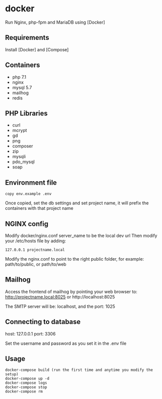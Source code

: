 # docker
Run Nginx, php-fpm and MariaDB using [Docker]

## Requirements
Install [Docker] and [Compose]

## Containers
- php 7.1
- nginx
- mysql 5.7
- mailhog
- redis

## PHP Libraries
- curl
- mcrypt
- gd
- png
- composer
- zip
- mysqli
- pdo_mysql
- soap

## Environment file
```
copy env.example .env
```
Once copied, set the db settings and set project name, it will prefix the containers with that project name

## NGINX config
Modify docker/nginx.conf server_name to be the local dev url
Then modify your /etc/hosts file by adding:
```
127.0.0.1 projectname.local
```
Modify the nginx.conf to point to the right public folder, for example: path/to/public, or path/to/web

## Mailhog
Access the frontend of mailhog by pointing your web browser to:
http://projectname.local:8025 or http://localhost:8025

The SMTP server will be: localhost, and the port: 1025

## Connecting to database
host: 127.0.0.1
port: 3306

Set the username and password as you set it in the .env file

## Usage
```
docker-compose build (run the first time and anytime you modify the setup)
docker-compose up -d
docker-compose logs
docker-compose stop
docker-compose rm
```